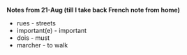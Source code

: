 **Notes from 21-Aug (till I take back French note from home)**

* rues - streets
* important(e) - important
* dois - must
* marcher - to walk